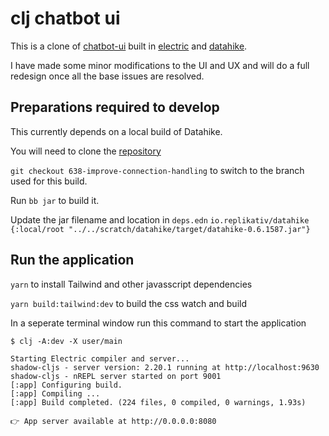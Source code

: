# clj chatbot ui

This is a clone of [chatbot-ui](https://github.com/mckaywrigley/chatbot-ui) built in [electric](https://github.com/hyperfiddle/electric) and [datahike](https://github.com/replikativ/datahike).

I have made some minor modifications to the UI and UX and will do a full redesign once all the base issues are resolved.

## Preparations required to develop

This currently depends on a local build of Datahike.

You will need to clone the [repository](https://github.com/replikativ/datahike)

`git checkout 638-improve-connection-handling` to switch to the branch used for this build.

Run `bb jar` to build it. 

Update the jar filename and location in `deps.edn`
`io.replikativ/datahike {:local/root "../../scratch/datahike/target/datahike-0.6.1587.jar"}`

## Run the application

`yarn` to install Tailwind and other javasscript dependencies

`yarn build:tailwind:dev` to build the css watch and build

In a seperate terminal window run this command to start the application

```
$ clj -A:dev -X user/main

Starting Electric compiler and server...
shadow-cljs - server version: 2.20.1 running at http://localhost:9630
shadow-cljs - nREPL server started on port 9001
[:app] Configuring build.
[:app] Compiling ...
[:app] Build completed. (224 files, 0 compiled, 0 warnings, 1.93s)

👉 App server available at http://0.0.0.0:8080
```
